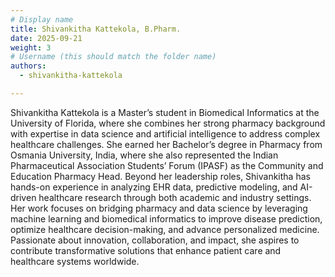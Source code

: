 ```yaml
---
# Display name
title: Shivankitha Kattekola, B.Pharm.
date: 2025-09-21
weight: 3
# Username (this should match the folder name)
authors:
  - shivankitha-kattekola

---
```


Shivankitha Kattekola is a Master’s student in Biomedical Informatics at the University of Florida, where she combines her strong pharmacy background with expertise in data science and artificial intelligence to address complex healthcare challenges. She earned her Bachelor’s degree in Pharmacy from Osmania University, India, where she also represented the Indian Pharmaceutical Association Students’ Forum (IPASF) as the Community and Education Pharmacy Head. Beyond her leadership roles, Shivankitha has hands-on experience in analyzing EHR data, predictive modeling, and AI-driven healthcare research through both academic and industry settings. Her work focuses on bridging pharmacy and data science by leveraging machine learning and biomedical informatics to improve disease prediction, optimize healthcare decision-making, and advance personalized medicine. Passionate about innovation, collaboration, and impact, she aspires to contribute transformative solutions that enhance patient care and healthcare systems worldwide.
